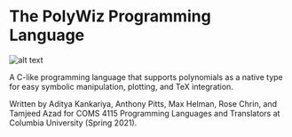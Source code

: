 # The PolyWiz Programming Language

![alt text](https://github.com/maxhhelman/PolyWiz/reports/LRM/polywizard.png?raw=true)

A C-like programming language that supports polynomials as a native type for easy symbolic manipulation, plotting, and TeX integration.

Written by Aditya Kankariya, Anthony Pitts, Max Helman, Rose Chrin, and Tamjeed Azad for COMS 4115 Programming Languages and Translators at Columbia University (Spring 2021).
